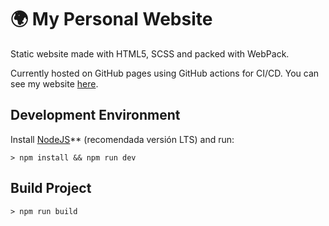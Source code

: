 # 🌍 My Personal Website

Static website made with HTML5, SCSS and packed with WebPack.

Currently hosted on GitHub pages using GitHub actions for CI/CD. You can see my website [here](https://programadorweb.dev).

## Development Environment

Install [NodeJS](https://nodejs.org/)\*\* (recomendada versión LTS) and run:

```
> npm install && npm run dev
```

## Build Project

```
> npm run build
```

